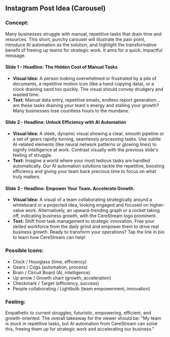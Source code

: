 ## Instagram Post Idea (Carousel)

### Concept:
Many businesses struggle with manual, repetitive tasks that drain time and resources. This short, punchy carousel will illustrate the pain point, introduce AI automation as the solution, and highlight the transformative benefit of freeing up teams for strategic work. It aims for a quick, impactful message.

#### Slide 1 - **Headline: The Hidden Cost of Manual Tasks**
*   **Visual Idea:** A person looking overwhelmed or frustrated by a pile of documents, a repetitive motion icon (like a hand copying data), or a clock draining sand too quickly. The visual should convey drudgery and wasted time.
*   **Text:** Manual data entry, repetitive emails, endless report generation... are these tasks draining your team's energy and stalling your growth? Many businesses lose countless hours to the mundane.

#### Slide 2 - **Headline: Unlock Efficiency with AI Automation**
*   **Visual Idea:** A sleek, dynamic visual showing a clear, smooth pipeline or a set of gears rapidly turning, seamlessly processing tasks. Use subtle AI-related elements (like neural network patterns or glowing lines) to signify intelligence at work. Contrast visually with the previous slide's feeling of struggle.
*   **Text:** Imagine a world where your most tedious tasks are handled automatically. Our AI automation solutions tackle the repetitive, boosting efficiency and giving your team back precious time to focus on what truly matters.

#### Slide 3 - **Headline: Empower Your Team. Accelerate Growth.**
*   **Visual Idea:** A visual of a team collaborating strategically around a whiteboard or a projected idea, looking engaged and focused on higher-value work. Alternatively, an upward-trending graph or a rocket taking off, indicating business growth, with the CereStream logo prominent.
*   **Text:** Shift from task management to strategic innovation. Free your skilled workforce from the daily grind and empower them to drive real business growth. Ready to transform your operations? Tap the link in bio to learn how CereStream can help!

### Possible Icons:
*   Clock / Hourglass (time, efficiency)
*   Gears / Cogs (automation, process)
*   Brain / Circuit Board (AI, intelligence)
*   Up arrow / Growth chart (growth, acceleration)
*   Checkmark / Target (efficiency, success)
*   People collaborating / Lightbulb (team empowerment, innovation)

### Feeling:
Empathetic to current struggles, futuristic, empowering, efficient, and growth-oriented. The overall takeaway for the viewer should be: "My team is stuck in repetitive tasks, but AI automation from CereStream can solve this, freeing them up for strategic work and accelerating our business."